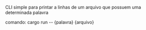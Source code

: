 CLI simple para printar a linhas de um arquivo que possuem uma determinada palavra

comando: cargo run -- {palavra} {arquivo}
